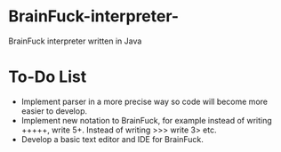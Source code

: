# BrainFuck-interpreter-

BrainFuck interpreter written in Java


# To-Do List

- Implement parser in a more precise way so code will become more easier to develop.
- Implement new notation to BrainFuck, for example instead of writing +++++, write 5+. Instead of writing >>> write 3> etc.
- Develop a basic text editor and IDE for BrainFuck.
